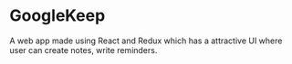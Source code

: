 # GoogleKeep
A web app made using React and Redux which has a attractive UI where user can create notes, write reminders.
